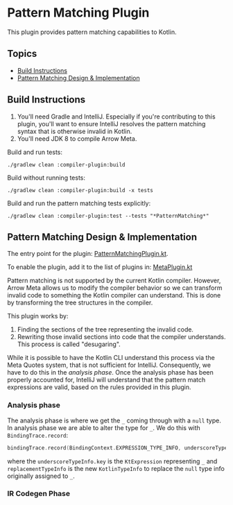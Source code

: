 # Pattern Matching Plugin

This plugin provides pattern matching capabilities to Kotlin.

## Topics

- [Build Instructions](#build-instructions)
- [Pattern Matching Design & Implementation](#pattern-matching-design--implementation)

## Build Instructions

1. You'll need Gradle and IntelliJ. Especially if you're contributing to this plugin, you'll want to ensure IntelliJ resolves the pattern matching syntax that is otherwise invalid in Kotlin.
1. You'll need JDK 8 to compile Arrow Meta.

Build and run tests:

```shell
./gradlew clean :compiler-plugin:build
```

Build without running tests:

```shell
./gradlew clean :compiler-plugin:build -x tests
```

Build and run the pattern matching tests explicitly:

```shell
./gradlew clean :compiler-plugin:test --tests "*PatternMatching*"
```

## Pattern Matching Design & Implementation

The entry point for the plugin: [PatternMatchingPlugin.kt](compiler-plugin/src/main/kotlin/arrow/meta/plugins/patternMatching/PatternMatchingPlugin.kt).

To enable the plugin, add it to the list of plugins in: [MetaPlugin.kt](compiler-plugin/src/main/kotlin/arrow/meta/MetaPlugin.kt)

Pattern matching is not supported by the current Kotlin compiler. However, Arrow Meta allows us to modify the compiler behavior so we can transform invalid code to something the Kotlin compiler can understand. This is done by transforming the tree structures in the compiler.

This plugin works by:

1. Finding the sections of the tree representing the invalid code.
1. Rewriting those invalid sections into code that the compiler understands. This process is called "desugaring".

While it is possible to have the Kotlin CLI understand this process via the Meta Quotes system, that is not sufficient for IntelliJ. Consequently, we have to do this in the _analysis phase_. Once the analysis phase has been properly accounted for, IntelliJ will understand that the pattern match expressions are valid, based on the rules provided in this plugin.

### Analysis phase

The analysis phase is where we get the `_` coming through with a `null` type. In analysis phase we are able to alter the type for `_`. We do this with `BindingTrace.record`:

```kotlin
bindingTrace.record(BindingContext.EXPRESSION_TYPE_INFO, underscoreTypeInfo.key, replacementTypeInfo)
````

where the `underscoreTypeInfo.key` is the `KtExpression` representing `_` and `replacementTypeInfo` is the new `KotlinTypeInfo` to replace the `null` type info originally assigned to `_`.

### IR Codegen Phase

